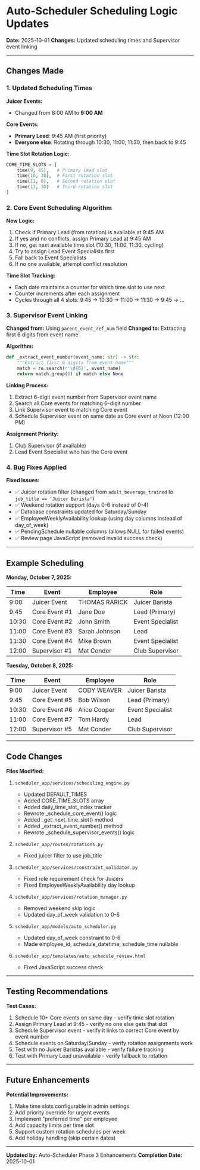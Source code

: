 # Auto-Scheduler Scheduling Logic Updates

**Date:** 2025-10-01
**Changes:** Updated scheduling times and Supervisor event linking

---

## Changes Made

### 1. Updated Scheduling Times

**Juicer Events:**
- Changed from 8:00 AM to **9:00 AM**

**Core Events:**
- **Primary Lead**: 9:45 AM (first priority)
- **Everyone else**: Rotating through 10:30, 11:00, 11:30, then back to 9:45

**Time Slot Rotation Logic:**
```python
CORE_TIME_SLOTS = [
    time(9, 45),   # Primary Lead slot
    time(10, 30),  # First rotation slot
    time(11, 0),   # Second rotation slot
    time(11, 30)   # Third rotation slot
]
```

### 2. Core Event Scheduling Algorithm

**New Logic:**
1. Check if Primary Lead (from rotation) is available at 9:45 AM
2. If yes and no conflicts, assign Primary Lead at 9:45 AM
3. If no, get next available time slot (10:30, 11:00, 11:30, cycling)
4. Try to assign Lead Event Specialists first
5. Fall back to Event Specialists
6. If no one available, attempt conflict resolution

**Time Slot Tracking:**
- Each date maintains a counter for which time slot to use next
- Counter increments after each assignment
- Cycles through all 4 slots: 9:45 → 10:30 → 11:00 → 11:30 → 9:45 → ...

### 3. Supervisor Event Linking

**Changed from:** Using `parent_event_ref_num` field
**Changed to:** Extracting first 6 digits from event name

**Algorithm:**
```python
def _extract_event_number(event_name: str) -> str:
    """Extract first 6 digits from event name"""
    match = re.search(r'\d{6}', event_name)
    return match.group(0) if match else None
```

**Linking Process:**
1. Extract 6-digit event number from Supervisor event name
2. Search all Core events for matching 6-digit number
3. Link Supervisor event to matching Core event
4. Schedule Supervisor event on same date as Core event at Noon (12:00 PM)

**Assignment Priority:**
1. Club Supervisor (if available)
2. Lead Event Specialist who has the Core event

### 4. Bug Fixes Applied

**Fixed Issues:**
- ✅ Juicer rotation filter (changed from `adult_beverage_trained` to `job_title == 'Juicer Barista'`)
- ✅ Weekend rotation support (days 0-6 instead of 0-4)
- ✅ Database constraints updated for Saturday/Sunday
- ✅ EmployeeWeeklyAvailability lookup (using day columns instead of day_of_week)
- ✅ PendingSchedule nullable columns (allows NULL for failed events)
- ✅ Review page JavaScript (removed invalid success check)

---

## Example Scheduling

**Monday, October 7, 2025:**

| Time  | Event           | Employee          | Role              |
|-------|-----------------|-------------------|-------------------|
| 9:00  | Juicer Event    | THOMAS RARICK     | Juicer Barista    |
| 9:45  | Core Event #1   | Jane Doe          | Lead (Primary)    |
| 10:30 | Core Event #2   | John Smith        | Event Specialist  |
| 11:00 | Core Event #3   | Sarah Johnson     | Lead              |
| 11:30 | Core Event #4   | Mike Brown        | Event Specialist  |
| 12:00 | Supervisor #1   | Mat Conder        | Club Supervisor   |

**Tuesday, October 8, 2025:**

| Time  | Event           | Employee          | Role              |
|-------|-----------------|-------------------|-------------------|
| 9:00  | Juicer Event    | CODY WEAVER       | Juicer Barista    |
| 9:45  | Core Event #5   | Bob Wilson        | Lead (Primary)    |
| 10:30 | Core Event #6   | Alice Cooper      | Event Specialist  |
| 11:00 | Core Event #7   | Tom Hardy         | Lead              |
| 12:00 | Supervisor #5   | Mat Conder        | Club Supervisor   |

---

## Code Changes

**Files Modified:**
1. `scheduler_app/services/scheduling_engine.py`
   - Updated DEFAULT_TIMES
   - Added CORE_TIME_SLOTS array
   - Added daily_time_slot_index tracker
   - Rewrote _schedule_core_event() logic
   - Added _get_next_time_slot() method
   - Added _extract_event_number() method
   - Rewrote _schedule_supervisor_events() logic

2. `scheduler_app/routes/rotations.py`
   - Fixed juicer filter to use job_title

3. `scheduler_app/services/constraint_validator.py`
   - Fixed role requirement check for Juicers
   - Fixed EmployeeWeeklyAvailability day lookup

4. `scheduler_app/services/rotation_manager.py`
   - Removed weekend skip logic
   - Updated day_of_week validation to 0-6

5. `scheduler_app/models/auto_scheduler.py`
   - Updated day_of_week constraint to 0-6
   - Made employee_id, schedule_datetime, schedule_time nullable

6. `scheduler_app/templates/auto_schedule_review.html`
   - Fixed JavaScript success check

---

## Testing Recommendations

**Test Cases:**
1. Schedule 10+ Core events on same day - verify time slot rotation
2. Assign Primary Lead at 9:45 - verify no one else gets that slot
3. Schedule Supervisor event - verify it links to correct Core event by event number
4. Schedule events on Saturday/Sunday - verify rotation assignments work
5. Test with no Juicer Baristas available - verify failure tracking
6. Test with Primary Lead unavailable - verify fallback to rotation

---

## Future Enhancements

**Potential Improvements:**
1. Make time slots configurable in admin settings
2. Add priority override for urgent events
3. Implement "preferred time" per employee
4. Add capacity limits per time slot
5. Support custom rotation schedules per week
6. Add holiday handling (skip certain dates)

---

**Updated by:** Auto-Scheduler Phase 3 Enhancements
**Completion Date:** 2025-10-01
